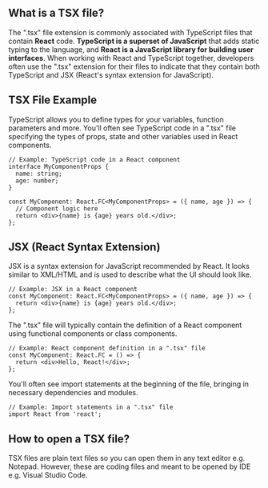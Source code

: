 ## What is a TSX file?

The ".tsx" file extension is commonly associated with TypeScript files that contain **React** code. **TypeScript is a superset of JavaScript** that adds static typing to the language, and **React is a JavaScript library for building user interfaces**. When working with React and TypeScript together, developers often use the ".tsx" extension for their files to indicate that they contain both TypeScript and JSX (React's syntax extension for JavaScript).

## TSX File Example

TypeScript allows you to define types for your variables, function parameters and more. You'll often see TypeScript code in a ".tsx" file specifying the types of props, state and other variables used in React components.

```
// Example: TypeScript code in a React component
interface MyComponentProps {
  name: string;
  age: number;
}

const MyComponent: React.FC<MyComponentProps> = ({ name, age }) => {
  // Component logic here
  return <div>{name} is {age} years old.</div>;
};

```

## JSX (React Syntax Extension)

JSX is a syntax extension for JavaScript recommended by React. It looks similar to XML/HTML and is used to describe what the UI should look like.

```
// Example: JSX in a React component
const MyComponent: React.FC<MyComponentProps> = ({ name, age }) => {
  return <div>{name} is {age} years old.</div>;
};
```

The ".tsx" file will typically contain the definition of a React component using functional components or class components.

```
// Example: React component definition in a ".tsx" file
const MyComponent: React.FC = () => {
  return <div>Hello, React!</div>;
};
```

You'll often see import statements at the beginning of the file, bringing in necessary dependencies and modules.

```
// Example: Import statements in a ".tsx" file
import React from 'react';
```

## How to open a TSX file?

TSX files are plain text files so you can open them in any text editor e.g. Notepad. However, these are coding files and meant to be opened by IDE e.g. Visual Studio Code.
